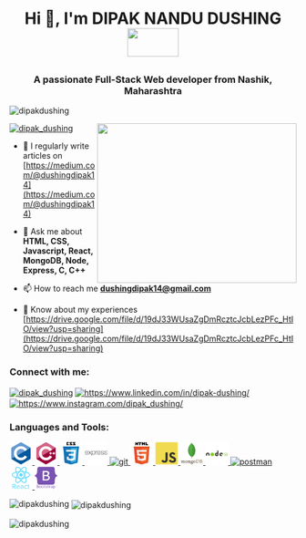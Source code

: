<h1 align="center">Hi 👋, I'm DIPAK NANDU DUSHING <img width="90px" height="50px" margin-bottom = "-5px" src="https://camo.githubusercontent.com/63371d36886ee658f5a97401f393e1ab1684b2fd3de674b8f5efc7d410b2a3d0/68747470733a2f2f6d656469612e67697068792e636f6d2f6d656469612f57556c706c634d704f43456d5447427442572f67697068792e676966"></h1>

<h3 align="center">A passionate Full-Stack Web developer from Nashik, Maharashtra</h3>

<p align="left"> <img src="https://komarev.com/ghpvc/?username=dipakdushing&label=Profile%20views&color=0e75b6&style=flat" alt="dipakdushing" /> </p>

<p align="left"> <a href="https://twitter.com/dipak_dushing" target="blank"><img src="https://img.shields.io/twitter/follow/dipak_dushing?logo=twitter&style=for-the-badge" alt="dipak_dushing" /></a> <img width="350px" height="280px" align = "right" margin-top="0px"  src="https://camo.githubusercontent.com/e4a569755580f96dce0e6d65bc761e0d9aef0fecae524ec73a1b0be60fc934fa/68747470733a2f2f7777772e6d79676f2e67652f75706c6f6164732f626c6f672f313538343032333739352e6a7067"></p>


- 📝 I regularly write articles on [https://medium.com/@dushingdipak14](https://medium.com/@dushingdipak14)

- 💬 Ask me about **HTML, CSS, Javascript, React, MongoDB, Node, Express, C, C++**

- 📫 How to reach me **dushingdipak14@gmail.com**

- 📄 Know about my experiences [https://drive.google.com/file/d/19dJ33WUsaZgDmRcztcJcbLezPFc_HtIO/view?usp=sharing](https://drive.google.com/file/d/19dJ33WUsaZgDmRcztcJcbLezPFc_HtIO/view?usp=sharing)

<h3 align="left">Connect with me:</h3>
<p align="left">
<a href="https://twitter.com/dipak_dushing" target="_blank" rel="noreferrer"><img align="center" src="https://raw.githubusercontent.com/rahuldkjain/github-profile-readme-generator/master/src/images/icons/Social/twitter.svg" alt="dipak_dushing" height="30" width="40" /></a>  
<a href="https://linkedin.com/in/dipak-dushing/" target="_blank"><img align="center" src="https://raw.githubusercontent.com/rahuldkjain/github-profile-readme-generator/master/src/images/icons/Social/linked-in-alt.svg" alt="https://www.linkedin.com/in/dipak-dushing/" height="30" width="40" /></a> 
<a href="https://instagram.com/dipak_dushing/" target="_blank"><img align="center" src="https://raw.githubusercontent.com/rahuldkjain/github-profile-readme-generator/master/src/images/icons/Social/instagram.svg" alt="https://www.instagram.com/dipak_dushing/" height="30" width="40" /></a>
</p>

<h3 align="left">Languages and Tools:</h3>
<p align="left"> <a href="https://www.cprogramming.com/" target="_blank" rel="noreferrer"> <img src="https://raw.githubusercontent.com/devicons/devicon/master/icons/c/c-original.svg" alt="c" width="40" height="40"/> </a> <a href="https://www.w3schools.com/cpp/" target="_blank" rel="noreferrer"> <img src="https://raw.githubusercontent.com/devicons/devicon/master/icons/cplusplus/cplusplus-original.svg" alt="cplusplus" width="40" height="40"/> </a> <a href="https://www.w3schools.com/css/" target="_blank" rel="noreferrer"> <img src="https://raw.githubusercontent.com/devicons/devicon/master/icons/css3/css3-original-wordmark.svg" alt="css3" width="40" height="40"/> </a> <a href="https://expressjs.com" target="_blank" rel="noreferrer"> <img src="https://raw.githubusercontent.com/devicons/devicon/master/icons/express/express-original-wordmark.svg" alt="express" width="40" height="40"/> </a> <a href="https://git-scm.com/" target="_blank" rel="noreferrer"> <img src="https://www.vectorlogo.zone/logos/git-scm/git-scm-icon.svg" alt="git" width="40" height="40"/> </a> <a href="https://www.w3.org/html/" target="_blank" rel="noreferrer"> <img src="https://raw.githubusercontent.com/devicons/devicon/master/icons/html5/html5-original-wordmark.svg" alt="html5" width="40" height="40"/> </a> <a href="https://developer.mozilla.org/en-US/docs/Web/JavaScript" target="_blank" rel="noreferrer"> <img src="https://raw.githubusercontent.com/devicons/devicon/master/icons/javascript/javascript-original.svg" alt="javascript" width="40" height="40"/> </a> <a href="https://www.mongodb.com/" target="_blank" rel="noreferrer"> <img src="https://raw.githubusercontent.com/devicons/devicon/master/icons/mongodb/mongodb-original-wordmark.svg" alt="mongodb" width="40" height="40"/> </a> <a href="https://nodejs.org" target="_blank" rel="noreferrer"> <img src="https://raw.githubusercontent.com/devicons/devicon/master/icons/nodejs/nodejs-original-wordmark.svg" alt="nodejs" width="40" height="40"/> </a> <a href="https://postman.com" target="_blank" rel="noreferrer"> <img src="https://www.vectorlogo.zone/logos/getpostman/getpostman-icon.svg" alt="postman" width="40" height="40"/> </a> <a href="https://reactjs.org/" target="_blank" rel="noreferrer"><img src="https://raw.githubusercontent.com/devicons/devicon/master/icons/react/react-original-wordmark.svg" alt="react" width="40" height="40"/> </a><a href="https://getbootstrap.com/" target="_blank" rel="noreferrer"> <img src="https://raw.githubusercontent.com/devicons/devicon/master/icons/bootstrap/bootstrap-plain-wordmark.svg" alt="react" width="40" height="40"/></a> </p>

<p><img align="left" src="https://github-readme-stats.vercel.app/api/top-langs?username=dipakdushing&show_icons=true&locale=en&layout=compact" alt="dipakdushing" /></p>

<p>&nbsp;<img align="center" src="https://github-readme-stats.vercel.app/api?username=dipakdushing&show_icons=true&locale=en" alt="dipakdushing" /></p>

<p><img align="center" src="https://github-readme-streak-stats.herokuapp.com/?user=dipakdushing&" alt="dipakdushing" /></p>
